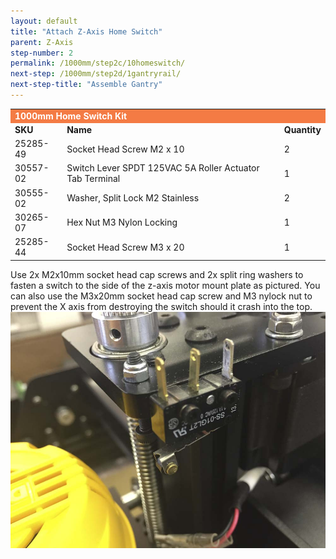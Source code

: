 ```yaml
---
layout: default
title: "Attach Z-Axis Home Switch"
parent: Z-Axis
step-number: 2
permalink: /1000mm/step2c/10homeswitch/
next-step: /1000mm/step2d/1gantryrail/
next-step-title: "Assemble Gantry"
---
```


<table>
  <tr>
    <td style="color:#fff;background: #F47B44" colspan="3">
      <b>1000mm Home Switch Kit</b>
    </td>
  </tr>
  <tr>
    <td>
      <b>SKU</b>
    </td>
    <td>
      <b>Name</b>
    </td>
    <td>
      <b>Quantity</b>
    </td>
  </tr>
  <tr>
    <td>
      25285-49
    </td>
    <td>
      Socket Head Screw M2 x 10
    </td>
    <td>
      2
    </td>
  </tr>
  <tr>
    <td>
      30557-02
    </td>
    <td>
      Switch Lever SPDT 125VAC 5A Roller Actuator Tab Terminal
    </td>
    <td>
      1
    </td>
  </tr>
  <tr>
    <td>
      30555-02
    </td>
    <td>
      Washer, Split Lock M2 Stainless
    </td>
    <td>
      2
    </td>
  </tr>
  <tr>
    <td>
      30265-07
    </td>
    <td>
      Hex Nut M3 Nylon Locking
    </td>
    <td>
      1
    </td>
  </tr>
  <tr>
    <td>
      25285-44
    </td>
    <td>
      Socket Head Screw M3 x 20
    </td>
    <td>
      1
    </td>
  </tr>
</table>

Use 2x M2x10mm socket head cap screws and 2x split ring washers to fasten a switch to the side of the z-axis motor mount plate as pictured. You can also use the M3x20mm socket head cap screw and M3 nylock nut to prevent the X axis from destroying the switch should it crash into the top.
<img src="../../step2/photo/jpfsimage5.jpg">